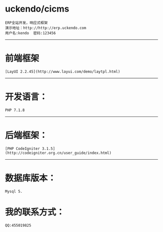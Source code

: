 # uckendo/cicms
    ERP全站开发，响应式框架
    演示地址：http://http://erp.uckendo.com
    用户名:kendo  密码:123456
***
# 前端框架
    [LayUI 2.2.45](http://www.layui.com/demo/laytpl.html)
---
# 开发语言：
    PHP 7.1.8
---
# 后端框架：
    [PHP CodeIgniter 3.1.5](http://codeigniter.org.cn/user_guide/index.html)
___
# 数据库版本：
    Mysql 5.
# 我的联系方式：
    QQ:455019825